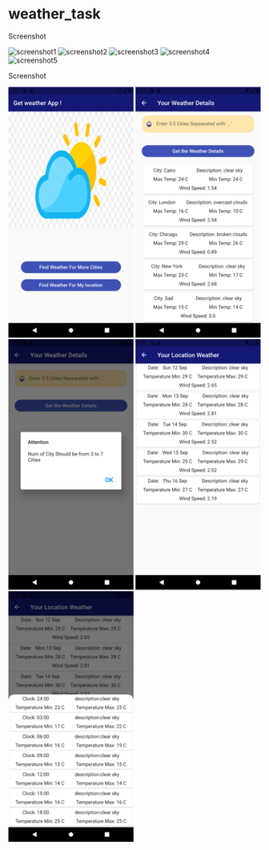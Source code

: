 # weather_task

Screenshot

![screenshot1](https://user-images.githubusercontent.com/48344341/132978333-c7adb4c0-064e-4908-80e8-bde7732c7b49.png)
![screenshot2](https://user-images.githubusercontent.com/48344341/132978299-e88b2e57-2852-432c-acb2-f2c18874dc7b.png)
![screenshot3](https://user-images.githubusercontent.com/48344341/132978301-b7c6a177-d32f-43ec-a3d6-f4cd5f01eba7.png)
![screenshot4](https://user-images.githubusercontent.com/48344341/132978303-b89ec620-c850-4f6b-8efc-a99a06645698.png)
![screenshot5](https://user-images.githubusercontent.com/48344341/132978339-cc87b4b6-5f32-4f0e-97ca-f2f38e0a2488.png)


Screenshot
<p>
  <img src="assets/images/screenshot1.png" width="250",height="200" />
  <img src="assets/images/screenshot2.png" width="250",height="200" />
  <img src="assets/images/screenshot3.png" width="250",height="200" />
  <img src="assets/images/screenshot4.png" width="250",height="200" />
  <img src="assets/images/screenshot5.png" width="250",height="200" />
  
</p>

